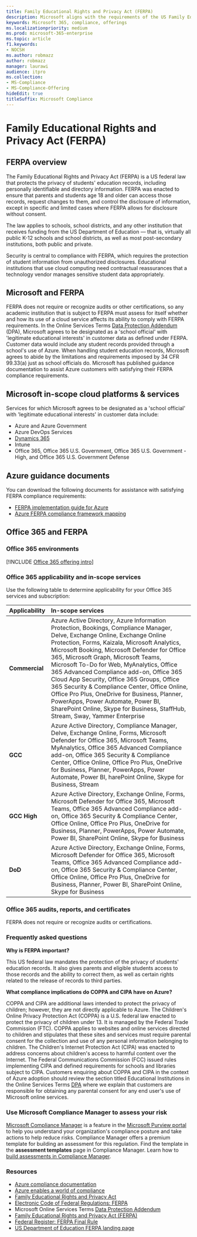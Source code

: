 ```yaml
---
title: Family Educational Rights and Privacy Act (FERPA)
description: Microsoft aligns with the requirements of the US Family Educational Rights and Privacy Act.
keywords: Microsoft 365, compliance, offerings
ms.localizationpriority: medium
ms.prod: microsoft-365-enterprise
ms.topic: article
f1.keywords:
- NOCSH
ms.author: robmazz
author: robmazz
manager: laurawi
audience: itpro
ms.collection:
- MS-Compliance
- MS-Compliance-Offering
hideEdit: true
titleSuffix: Microsoft Compliance
---
```


# Family Educational Rights and Privacy Act (FERPA)

## FERPA overview

The Family Educational Rights and Privacy Act (FERPA) is a US federal law that protects the privacy of students' education records, including personally identifiable and directory information. FERPA was enacted to ensure that parents and students age 18 and older can access those records, request changes to them, and control the disclosure of information, except in specific and limited cases where FERPA allows for disclosure without consent.

The law applies to schools, school districts, and any other institution that receives funding from the US Department of Education — that is, virtually all public K-12 schools and school districts, as well as most post-secondary institutions, both public and private.

Security is central to compliance with FERPA, which requires the protection of student information from unauthorized disclosures. Educational institutions that use cloud computing need contractual reassurances that a technology vendor manages sensitive student data appropriately.

## Microsoft and FERPA

FERPA does not require or recognize audits or other certifications, so any academic institution that is subject to FERPA must assess for itself whether and how its use of a cloud service affects its ability to comply with FERPA requirements. In the Online Services Terms [Data Protection Addendum](https://aka.ms/DPA) (DPA), Microsoft agrees to be designated as a 'school official' with 'legitimate educational interests' in customer data as defined under FERPA. Customer data would include any student records provided through a school's use of Azure. When handling student education records, Microsoft agrees to abide by the limitations and requirements imposed by 34 CFR 99.33(a) just as school officials do.  Microsoft has published guidance documentation to assist Azure customers with satisfying their FERPA compliance requirements.

## Microsoft in-scope cloud platforms & services

Services for which Microsoft agrees to be designated as a 'school official' with 'legitimate educational interests' in customer data include:

- Azure and Azure Government
- Azure DevOps Services
- [Dynamics 365](https://aka.ms/d365-compliance-list)
- Intune
- Office 365, Office 365 U.S. Government, Office 365 U.S. Government - High, and Office 365 U.S. Government Defense

## Azure guidance documents

You can download the following documents for assistance with satisfying FERPA compliance requirements:

- [FERPA implementation guide for Azure](https://azure.microsoft.com/resources/microsoft-azure-ferpa-implementation-guide/)
- [Azure FERPA compliance framework mapping](https://aka.ms/AzureFERPAMapping)

## Office 365 and FERPA

### Office 365 environments

[!INCLUDE [Office 365 offering intro](../includes/o365-offering-introduction.md)]

### Office 365 applicability and in-scope services

Use the following table to determine applicability for your Office 365 services and subscription:

| **Applicability** | **In-scope services** |
|:------------------|:----------------------|
| **Commercial** | Azure Active Directory, Azure Information Protection, Bookings, Compliance Manager, Delve, Exchange Online, Exchange Online Protection, Forms, Kaizala, Microsoft Analytics, Microsoft Booking, Microsoft Defender for Office 365, Microsoft Graph, Microsoft Teams, Microsoft To-Do for Web, MyAnalytics, Office 365 Advanced Compliance add-on, Office 365 Cloud App Security, Office 365 Groups, Office 365 Security & Compliance Center, Office Online, Office Pro Plus, OneDrive for Business, Planner, PowerApps, Power Automate, Power BI, SharePoint Online, Skype for Business, StaffHub, Stream, Sway, Yammer Enterprise |
| **GCC** | Azure Active Directory, Compliance Manager, Delve, Exchange Online, Forms, Microsoft Defender for Office 365,  Microsoft Teams, MyAnalytics, Office 365 Advanced Compliance add-on, Office 365 Security & Compliance Center, Office Online, Office Pro Plus, OneDrive for Business, Planner, PowerApps, Power Automate, Power BI, harePoint Online, Skype for Business, Stream |
| **GCC High** | Azure Active Directory, Exchange Online, Forms, Microsoft Defender for Office 365, Microsoft Teams, Office 365 Advanced Compliance add-on, Office 365 Security & Compliance Center, Office Online, Office Pro Plus, OneDrive for Business, Planner, PowerApps, Power Automate, Power BI, SharePoint Online, Skype for Business |
| **DoD** | Azure Active Directory, Exchange Online, Forms, Microsoft Defender for Office 365, Microsoft Teams, Office 365 Advanced Compliance add-on, Office 365 Security & Compliance Center, Office Online, Office Pro Plus, OneDrive for Business, Planner, Power BI, SharePoint Online, Skype for Business |

### Office 365 audits, reports, and certificates

FERPA does not require or recognize audits or certifications.

### Frequently asked questions

**Why is FERPA important?**

This US federal law mandates the protection of the privacy of students' education records. It also gives parents and eligible students access to those records and the ability to correct them, as well as certain rights related to the release of records to third parties.

**What compliance implications do COPPA and CIPA have on Azure?**

COPPA and CIPA are additional laws intended to protect the privacy of children; however, they are not directly applicable to Azure. The Children's Online Privacy Protection Act (COPPA) is a U.S. federal law enacted to protect the privacy of children under 13. It is managed by the Federal Trade Commission (FTC). COPPA applies to websites and online services directed to children and stipulates that these sites and services must require parental consent for the collection and use of any personal information belonging to children. The Children's Internet Protection Act (CIPA) was enacted to address concerns about children's access to harmful content over the Internet. The Federal Communications Commission (FCC) issued rules implementing CIPA and defined requirements for schools and libraries subject to CIPA. Customers enquiring about COPPA and CIPA in the context of Azure adoption should review the section titled Educational Institutions in the Online Services Terms [DPA](https://aka.ms/DPA) where we explain that customers are responsible for obtaining any parental consent for any end user's use of Microsoft online services.

### Use Microsoft Compliance Manager to assess your risk

[Microsoft Compliance Manager](/microsoft-365/compliance/compliance-manager) is a feature in the [Microsoft Purview portal](/microsoft-365/compliance/microsoft-365-compliance-center) to help you understand your organization's compliance posture and take actions to help reduce risks. Compliance Manager offers a premium template for building an assessment for this regulation. Find the template in the **assessment templates** page in Compliance Manager. Learn how to [build assessments in Compliance Manager](/microsoft-365/compliance/compliance-manager-assessments).

### Resources

- [Azure compliance documentation](/azure/compliance/)
- [Azure enables a world of compliance](https://azure.microsoft.com/resources/azure-enables-a-world-of-compliance/)
- [Family Educational Rights and Privacy Act](https://www.ed.gov/policy/gen/guid/fpco/ferpa/index.html)
- [Electronic Code of Federal Regulations: FERPA](https://aka.ms/FERPA-GPO)
- Microsoft Online Services Terms [Data Protection Addendum](https://aka.ms/DPA)
- [Family Educational Rights and Privacy Act (FERPA)](https://www.ecfr.gov/cgi-bin/text-idx?tpl=/ecfrbrowse/Title34/34cfr99_main_02.tpl)
- [Federal Register: FERPA Final Rule](https://www.govinfo.gov/content/pkg/FR-2011-12-02/pdf/2011-30683.pdf)
- [US Department of Education FERPA landing page](https://www2.ed.gov/policy/gen/guid/fpco/ferpa/index.html)
